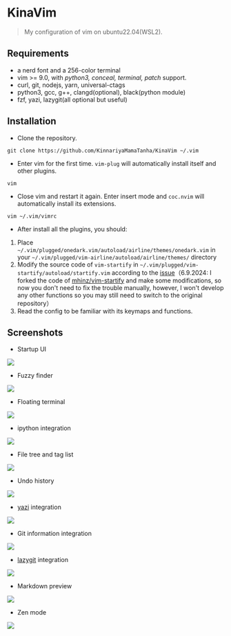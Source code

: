 # KinaVim

> My configuration of vim on ubuntu22.04(WSL2).

## Requirements

- a nerd font and a 256-color terminal
- vim >= 9.0, with *python3, conceal, terminal, patch* support.
- curl, git, nodejs, yarn, universal-ctags
- python3, gcc, g++, clangd(optional), black(python module)
- fzf, yazi, lazygit(all optional but useful)

## Installation

- Clone the repository.

```shell
git clone https://github.com/KinnariyaMamaTanha/KinaVim ~/.vim
```

- Enter vim for the first time. `vim-plug` will automatically install itself and other plugins.

```shell
vim
```

- Close vim and restart it again. Enter insert mode and `coc.nvim` will automatically install its extensions.

```shell
vim ~/.vim/vimrc
```

- After install all the plugins, you should:

1. Place `~/.vim/plugged/onedark.vim/autoload/airline/themes/onedark.vim` in your `~/.vim/plugged/vim-airline/autoload/airline/themes/` directory
2. Modify the source code of `vim-startify` in `~/.vim/plugged/vim-startify/autoload/startify.vim` according to the [issue](https://github.com/mhinz/vim-startify/issues/400#issuecomment-565858638)（6.9.2024: I forked the code of [mhinz/vim-startify](https://github.com/mhinz/vim-startify) and make some modifications, so now you don't need to fix the trouble manually, however, I won't develop any other functions so you may still need to switch to the original repository）
3. Read the config to be familiar with its keymaps and functions.

## Screenshots

- Startup UI

![](./screenshots/1.png)

- Fuzzy finder

![](./screenshots/2.png)

- Floating terminal

![](./screenshots/3.png)

- ipython integration

![](./screenshots/4.png)

- File tree and tag list

![](./screenshots/5.png)

- Undo history

![](./screenshots/6.png)

- [yazi](https://github.com/sxyazi/yazi) integration

![](./screenshots/7.png)

- Git information integration

![](./screenshots/8.png)

- [lazygit](https://github.com/jesseduffield/lazygit) integration

![](./screenshots/9.png)

- Markdown preview

![](./screenshots/10.png)

- Zen mode

![](./screenshots/11.png)
